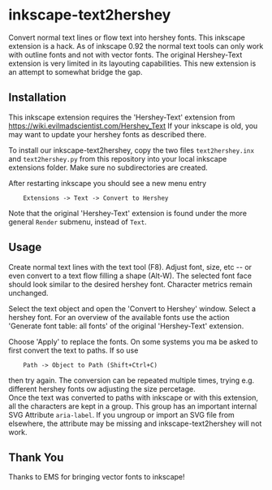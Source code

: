 # inkscape-text2hershey
Convert normal text lines or flow text into hershey fonts.
This inkscape extension is a hack. As of inkscape 0.92 the normal text tools can only work with outline fonts and not with vector fonts. The original Hershey-Text extension is very limited in its layouting capabilities. This new extension is an attempt to somewhat bridge the gap.


## Installation
This inkscape extension requires the 'Hershey-Text' extension from https://wiki.evilmadscientist.com/Hershey_Text
If your inkscape is old, you may want to update your hershey fonts as described there. 

To install our inkscape-text2hershey, copy the two files `text2hershey.inx` and `text2hershey.py` from this repository into your local inkscape extensions folder. Make sure no subdirectories are created.

After restarting inkscape you should see a new menu entry

        Extensions -> Text -> Convert to Hershey

Note that the original 'Hershey-Text' extension is found under the more general `Render` submenu, instead of `Text`.


## Usage
Create normal text lines with the text tool (F8). Adjust font, size, etc -- or even convert to a text flow filling a 
shape (Alt-W). The selected font face should look similar to the desired hershey font. Character metrics remain unchanged.

Select the text object and open the 'Convert to Hershey' window.
Select a hershey font. For an overview of the available fonts use the action 'Generate font table: all fonts' of the original 'Hershey-Text' extension.

Choose 'Apply' to replace the fonts. On some systems you ma be asked to first convert the text to paths. If so use 

        Path -> Object to Path (Shift+Ctrl+C)

then try again. The conversion can be repeated multiple times, trying e.g. different hershey fonts ow adjusting the size percetage.  
Once the text was converted to paths with inkscape or with this extension, all the characters are kept in a group. This group has an important internal SVG Attribute `aria-label`. If you ungroup or import an SVG file from elsewhere, the attribute may be missing and inkscape-text2hershey will not work.


## Thank You
Thanks to EMS for bringing vector fonts to inkscape!


